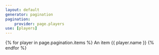 ```yaml
---
layout: default
generator: pagination
pagination:
    provider: page.players
use: [players]
---
```


{% for player in page.pagination.items %}
        An item
    {{ player.name }}
{% endfor %}